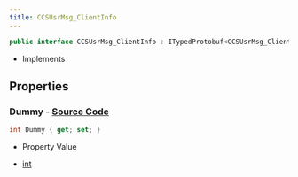```yaml
---
title: CCSUsrMsg_ClientInfo
---
```


```csharp
public interface CCSUsrMsg_ClientInfo : ITypedProtobuf<CCSUsrMsg_ClientInfo>, INativeHandle, INetMessage<CCSUsrMsg_ClientInfo>, IDisposable
```

- Implements

## Properties

### **Dummy** - [Source Code](https://github.com/swiftly-solution/swiftlys2/blob/main/managed/src/SwiftlyS2.Generated/Protobufs/Interfaces/CCSUsrMsg_ClientInfo.cs#L18)

```csharp
int Dummy { get; set; }
```

- Property Value

- [int](https://learn.microsoft.com/dotnet/api/system.int32)

